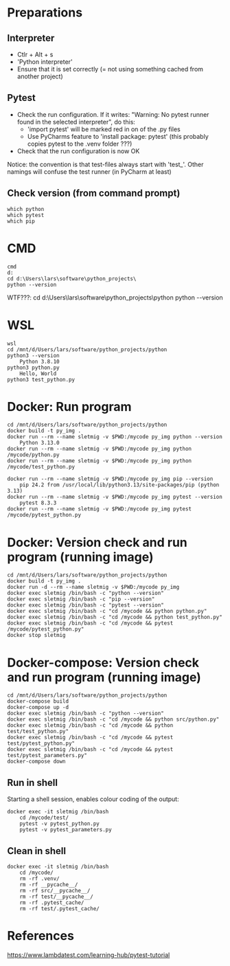 # Preparations

## Interpreter
- Ctlr + Alt + s
- 'Python interpreter'
- Ensure that it is set correctly (= not using something cached from another project)

## Pytest
- Check the run configuration. If it writes: "Warning: No pytest runner found in the selected interpreter", do this:
    - 'import pytest' will be marked red in on of the .py files
    - Use PyCharms feature to 'install package: pytest' (this probably copies pytest to the .venv folder ???)
- Check that the run configuration is now OK

Notice: the convention is that test-files always start with 'test_'. Other namings will confuse the test runner (in PyCharm at least)

## Check version (from command prompt)

    which python
    which pytest
    which pip

# CMD
    cmd
    d:
    cd d:\Users\lars\software\python_projects\
    python --version
WTF???:
    cd d:\Users\lars\software\python_projects\python
    python --version

# WSL
    wsl
    cd /mnt/d/Users/lars/software/python_projects/python
    python3 --version
        Python 3.8.10
    python3 python.py
        Hello, World
    python3 test_python.py

# Docker: Run program
    cd /mnt/d/Users/lars/software/python_projects/python
    docker build -t py_img .
    docker run --rm --name sletmig -v $PWD:/mycode py_img python --version
        Python 3.13.0
    docker run --rm --name sletmig -v $PWD:/mycode py_img python /mycode/python.py
    docker run --rm --name sletmig -v $PWD:/mycode py_img python /mycode/test_python.py

    docker run --rm --name sletmig -v $PWD:/mycode py_img pip --version
        pip 24.2 from /usr/local/lib/python3.13/site-packages/pip (python 3.13)
    docker run --rm --name sletmig -v $PWD:/mycode py_img pytest --version
        pytest 8.3.3
    docker run --rm --name sletmig -v $PWD:/mycode py_img pytest /mycode/pytest_python.py

# Docker: Version check and run program (running image)
    cd /mnt/d/Users/lars/software/python_projects/python
    docker build -t py_img .
    docker run -d --rm --name sletmig -v $PWD:/mycode py_img
    docker exec sletmig /bin/bash -c "python --version"
    docker exec sletmig /bin/bash -c "pip --version"
    docker exec sletmig /bin/bash -c "pytest --version"
    docker exec sletmig /bin/bash -c "cd /mycode && python python.py"
    docker exec sletmig /bin/bash -c "cd /mycode && python test_python.py"
    docker exec sletmig /bin/bash -c "cd /mycode && pytest /mycode/pytest_python.py"
    docker stop sletmig

# Docker-compose: Version check and run program (running image)
    cd /mnt/d/Users/lars/software/python_projects/python
    docker-compose build
    docker-compose up -d
    docker exec sletmig /bin/bash -c "python --version"
    docker exec sletmig /bin/bash -c "cd /mycode && python src/python.py"
    docker exec sletmig /bin/bash -c "cd /mycode && python test/test_python.py"
    docker exec sletmig /bin/bash -c "cd /mycode && pytest test/pytest_python.py"
    docker exec sletmig /bin/bash -c "cd /mycode && pytest test/pytest_parameters.py"
    docker-compose down

## Run in shell
Starting a shell session, enables colour coding of the output:

    docker exec -it sletmig /bin/bash
        cd /mycode/test/
        pytest -v pytest_python.py
        pytest -v pytest_parameters.py

## Clean in shell

    docker exec -it sletmig /bin/bash
        cd /mycode/
        rm -rf .venv/
        rm -rf __pycache__/
        rm -rf src/__pycache__/
        rm -rf test/__pycache__/
        rm -rf .pytest_cache/
        rm -rf test/.pytest_cache/



# References
https://www.lambdatest.com/learning-hub/pytest-tutorial
